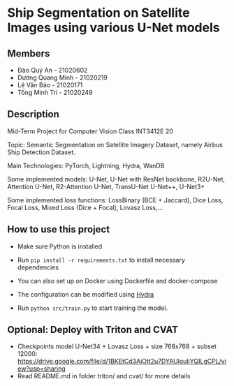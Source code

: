 # Ship Segmentation on Satellite Images using various U-Net models

## Members
- Đào Quý An - 21020602
- Dương Quang Minh - 21020219
- Lê Văn Bảo - 21020171
- Tống Minh Trí - 21020249

## Description

Mid-Term Project for Computer Vision Class INT3412E 20

Topic: Semantic Segmentation on Satellite Imagery Dataset, namely Airbus Ship Detection Dataset.

Main Technologies: PyTorch, Lightning, Hydra, WanDB

Some implemented models: U-Net, U-Net with ResNet backbone, R2U-Net, Attention U-Net, R2-Attention U-Net, TransU-Net U-Net++, U-Net3+

Some implemented loss functions: LossBinary (BCE + Jaccard), Dice Loss, Focal Loss, Mixed Loss (Dice + Focal), Lovasz Loss,...

## How to use this project

- Make sure Python is installed

- Run `pip install -r requirements.txt` to install necessary dependencies

- You can also set up on Docker using Dockerfile and docker-compose

- The configuration can be modified using [Hydra](https://hydra.cc/)

- Run `python src/train.py` to start training the model.

## Optional: Deploy with Triton and CVAT
- Checkpoints model U-Net34 + Lovasz Loss + size 768x768 + subset 12000: https://drive.google.com/file/d/1BKEtCd3AjOtt2u7DYAUlouIiYQILgCPL/view?usp=sharing
- Read README.md in folder triton/ and cvat/ for more details
